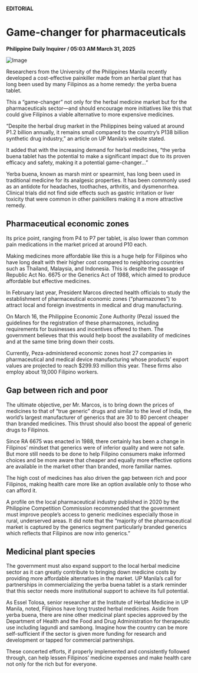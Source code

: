 **EDITORIAL**

# Game-changer for pharmaceuticals

****Philippine Daily Inquirer / 05:03 AM March 31, 2025****

![Image](https://raw.githubusercontent.com/github-jl14/scrapy_api/refs/heads/main/images/editorial03312025.png)

Researchers from the University of the Philippines Manila recently developed a cost-effective painkiller made from an herbal plant that has long been used by many Filipinos as a home remedy: the yerba buena tablet.

This a “game-changer” not only for the herbal medicine market but for the pharmaceuticals sector—and should encourage more initiatives like this that could give Filipinos a viable alternative to more expensive medicines.

“Despite the herbal drug market in the Philippines being valued at around P1.2 billion annually, it remains small compared to the country’s P138 billion synthetic drug industry,” an article on UP Manila’s website stated.

It added that with the increasing demand for herbal medicines, “the yerba buena tablet has the potential to make a significant impact due to its proven efficacy and safety, making it a potential game-changer…”

Yerba buena, known as marsh mint or spearmint, has long been used in traditional medicine for its analgesic properties. It has been commonly used as an antidote for headaches, toothaches, arthritis, and dysmenorrhea. Clinical trials did not find side effects such as gastric irritation or liver toxicity that were common in other painkillers making it a more attractive remedy.

## Pharmaceutical economic zones

Its price point, ranging from P4 to P7 per tablet, is also lower than common pain medications in the market priced at around P10 each.

Making medicines more affordable like this is a huge help for Filipinos who have long dealt with their higher cost compared to neighboring countries such as Thailand, Malaysia, and Indonesia. This is despite the passage of Republic Act No. 6675 or the Generics Act of 1988, which aimed to produce affordable but effective medicines.

In February last year, President Marcos directed health officials to study the establishment of pharmaceutical economic zones (“pharmazones”) to attract local and foreign investments in medical and drug manufacturing.

On March 16, the Philippine Economic Zone Authority (Peza) issued the guidelines for the registration of these pharmazones, including requirements for businesses and incentives offered to them. The government believes that this would help boost the availability of medicines and at the same time bring down their costs.

Currently, Peza-administered economic zones host 27 companies in pharmaceutical and medical device manufacturing whose products’ export values are projected to reach $299.93 million this year. These firms also employ about 19,000 Filipino workers.

## Gap between rich and poor

The ultimate objective, per Mr. Marcos, is to bring down the prices of medicines to that of “true generic” drugs and similar to the level of India, the world’s largest manufacturer of generics that are 30 to 80 percent cheaper than branded medicines. This thrust should also boost the appeal of generic drugs to Filipinos.

Since RA 6675 was enacted in 1988, there certainly has been a change in Filipinos’ mindset that generics were of inferior quality and were not safe. But more still needs to be done to help Filipino consumers make informed choices and be more aware that cheaper and equally more effective options are available in the market other than branded, more familiar names.

The high cost of medicines has also driven the gap between rich and poor Filipinos, making health care more like an option available only to those who can afford it.

A profile on the local pharmaceutical industry published in 2020 by the Philippine Competition Commission recommended that the government must improve people’s access to generic medicines especially those in rural, underserved areas. It did note that the “majority of the pharmaceutical market is captured by the generics segment particularly branded generics which reflects that Filipinos are now into generics.”

## Medicinal plant species

The government must also expand support to the local herbal medicine sector as it can greatly contribute to bringing down medicine costs by providing more affordable alternatives in the market. UP Manila’s call for partnerships in commercializing the yerba buena tablet is a stark reminder that this sector needs more institutional support to achieve its full potential.

As Essel Tolosa, senior researcher at the Institute of Herbal Medicine in UP Manila, noted, Filipinos have long trusted herbal medicines. Aside from yerba buena, there are nine other medicinal plant species approved by the Department of Health and the Food and Drug Administration for therapeutic use including lagundi and sambong. Imagine how the country can be more self-sufficient if the sector is given more funding for research and development or tapped for commercial partnerships.

These concerted efforts, if properly implemented and consistently followed through, can help lessen Filipinos’ medicine expenses and make health care not only for the rich but for everyone.